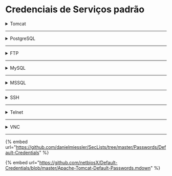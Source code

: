 # Credenciais de Serviços padrão

<details>

<summary>Tomcat</summary>

* admin:password
* admin:
* admin:Password1
* admin:password1
* admin:admin
* admin:tomcat
* both:tomcat
* manager:manager
* role1:role1
* role1:tomcat
* role:changethis
* root:Password1
* root:changethis
* root:password
* root:password1
* root:r00t
* root:root
* root:toor
* tomcat:tomcat
* tomcat:s3cret
* tomcat:password1
* tomcat:password
* tomcat:
* tomcat:admin
* tomcat:changethis

</details>

***

<details>

<summary>PostgreSQL</summary>

* postgres:postgres
* postgres:password
* postgres:admin
* admin:admin
* admin:passwor

</details>

***



<details>

<summary>FTP</summary>

* anonymous:anonymous
* root:rootpasswd
* root:12hrs37
* ftp:b1uRR3
* admin:admin
* localadmin:localadmin
* admin:1234
* User:user
* Guest:guest
* ftp:ftp
* admin:password
* a:avery
* admin:123456
* admin:admin12345
* user:password
* root:password
* default:default
* admin:default
* supervisor:supervisor
* user1:pass1
* ADMIN:12345
* Admin:admin
* admin:1234
* admin:1111
* root:admin
* user:system
* USER:USER

</details>

***

<details>

<summary>MySQL</summary>

* root:mysql
* root:root
* root:chippc
* admin:admin
* root:
* root:nagiosxi
* root:usbw
* cloudera:cloudera
* root:cloudera
* root:moves
* moves:moves
* root:testpw
* root:p@ck3tf3nc3
* mcUser:medocheck123
* root:mktt
* root:123
* dbuser:123
* asteriskuser:amp109
* asteriskuser:eLaStIx.asteriskuser.2oo7
* root:raspberry
* root:openauditrootuserpassword
* root:vagrant
* root:123qweASD#

</details>

***

<details>

<summary>MSSQL</summary>

* sa:sa
* sa:admin
* sa:superadmin
* sa:password
* sa:default
* admin:admin
* sa:RPSsql12345
* sa:$ei$micMicro
* ARIS9:N'\*ARIS!1dm9n#'
* sa:Practice
* User1sa:42Emerson42Eme
* sa:sqlserver
* sa:Cardio.Perfect
* sa:vantage12!
* admin:netxms
* ADMIN:AIMS
* FB:AIMS
* sa:V4in$ight
* sa:Pass@123
* admin:trinity
* LENEL:MULTIMEDIA
* sa:SilkCentral12!34
* stream:stream-1
* sa:cic
* cic:cic
* sa:cic!23456789
* cic:cic!23456789
* sa:Administrator1
* sa:M3d!aP0rtal
* sa:splendidcrm2005
* admin:gnossa
* sa:dr8gedog
* sa:Password123
* sa:DBA!sa@EMSDB123
* sa:SECAdmin1
* sa:skf\_admin1
* sa:SecurityMaster08
* secure:SecurityMaster08
* sa:
* wasadmin:wasadmin
* maxadmin:maxadmin
* mxintadm:mxintadm
* maxreg:maxreg
* sa:capassword

</details>

***

<details>

<summary>SSH</summary>

* root:calvin
* root:root
* root:toor
* administrator:password
* NetLinx:password
* admin:1988
* admin:admin
* cisco:cisco
* root:qwasyx21
* admin:insecure
* pi:raspberry
* root:default
* root:leostream
* leo:leo
* localadmin:localadmin
* root:rootpasswd
* admin:password
* root:timeserver
* admin:motorola
* cloudera:cloudera
* apc:apc
* device:apc
* netscreen:netscreen
* admin:avocent
* root:linux
* root:uClinux
* root:alpine
* root:dottie
* root:arcsight
* root:unitrends1
* root:fai
* root:ceadmin
* maint:password
* root:palosanto
* root:ubuntu1404
* root:cubox-i
* debian:debian
* root:debian
* root:xoa
* root:sipwise
* root:sixaola
* debian:sixaola
* root:screencast
* root:stxadmin
* default:
* ftp:video
* ubnt:ubnt
* root:ubnt
* sans:traininguser:password
* misp:Password1234
* acitoolkit:acitoolkit
* osbash:osbash
* enisa:enisa
* hunter:hunter
* root:openelec
* root:libreelec
* public:publicpass
* admin:hipchat
* support:symantec
* root:root01
* USERID:PASSW0RD
* Administrator:p@ssw0rd
* root:freenas
* root:cxlinux
* admin:symbol
* admin:Symbol
* admin:superuser
* admin:admin123
* ubuntu:ubuntu
* root:openvpnas
* misp:Password1234
* root:wazuh
* student:password123
* root:roottoor
* centos:reverse
* root:reverse

</details>

***

<details>

<summary>Telnet</summary>

* root:calvin
* administrator:password
* administrator:Amx1234!
* admin:admin
* cisco:cisco
* user:user
* root:default
* localadmin:localadmin
* User:user
* Guest:guest
* root:rootpasswd
* admin:password
* root:timeserver
* root:password
* Admin:Su
* root:admin
* Admin:5001
* User:1001
* Admin:Pass
* admin:1111111
* ubnt:ubnt
* admin:22222
* root:!root
* tech:tech
* manager:manager
* root:123456
* root:54321
* support:support
* root:root
* root:12345
* root:pass
* admin:admin1234
* root:1111
* admin:1111
* root:666666
* root:1234
* Administrator:admin
* service:service
* guest:guest
* guest:12345
* admin1:password
* administrator:1234
* root:system
* root:user
* root:00000000
* admin:1234
* admin:12345
* supervisor:supervisor
* admin:123456
* root:zlxx
* dm:telnet
* webguest:1
* User:User
* root:linux
* admin:system
* user:public
* admin:private
* guest:guest
* admin:admin
* root:root
* ftpuser:password
* USER:USER
* root:uClinux
* root:cxlinux
* admin:symbola
* dmin:Symbol
* admin:superuser
* admin:admin123
* root:root126
* guest:

</details>

***

<details>

<summary>VNC</summary>

* 123456
* FELDTECH\_VNC
* vnc\_pcc
* password
* Amx1234!
* 1988
* admin
* ADMIN
* TOUCHLON
* muster
* passwd11
* qwasyx21
* Administrator
* eyevis
* fidel123
* Admin#1
* default
* 1234
* pass
* raspberry
* user
* pass1
* pass2
* vnc

</details>

***



{% embed url="https://github.com/danielmiessler/SecLists/tree/master/Passwords/Default-Credentials" %}

{% embed url="https://github.com/netbiosX/Default-Credentials/blob/master/Apache-Tomcat-Default-Passwords.mdown" %}
